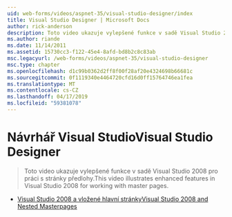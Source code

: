 ```yaml
---
uid: web-forms/videos/aspnet-35/visual-studio-designer/index
title: Visual Studio Designer | Microsoft Docs
author: rick-anderson
description: Toto video ukazuje vylepšené funkce v sadě Visual Studio 2008 pro práci s stránky předlohy.
ms.author: riande
ms.date: 11/14/2011
ms.assetid: 15730cc3-f122-45e4-8afd-bd8b2c8c83ab
msc.legacyurl: /web-forms/videos/aspnet-35/visual-studio-designer
msc.type: chapter
ms.openlocfilehash: d1c99b0362d2ff8f00f28af20e4324698b66681c
ms.sourcegitcommit: 0f1119340e4464720cfd16d0ff15764746ea1fea
ms.translationtype: MT
ms.contentlocale: cs-CZ
ms.lasthandoff: 04/17/2019
ms.locfileid: "59381078"
---
```

# <a name="visual-studio-designer"></a><span data-ttu-id="9e653-103">Návrhář Visual Studio</span><span class="sxs-lookup"><span data-stu-id="9e653-103">Visual Studio Designer</span></span>

> <span data-ttu-id="9e653-104">Toto video ukazuje vylepšené funkce v sadě Visual Studio 2008 pro práci s stránky předlohy.</span><span class="sxs-lookup"><span data-stu-id="9e653-104">This video illustrates enhanced features in Visual Studio 2008 for working with master pages.</span></span>


- [<span data-ttu-id="9e653-105">Visual Studio 2008 a vložené hlavní stránky</span><span class="sxs-lookup"><span data-stu-id="9e653-105">Visual Studio 2008 and Nested Masterpages</span></span>](visual-studio-2008-and-nested-masterpages.md)
